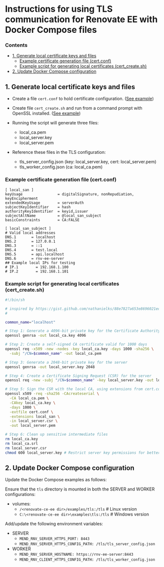 # Instructions for using TLS communication for Renovate EE with Docker Compose files

### Contents

<!-- TOC -->
* [1. Generate local certificate keys and files](#1-generate-local-certificate-keys-and-files)
  * [Example certificate generation file (cert.conf)](#example-certificate-generation-file-certconf)
  * [Example script for generating local certificates (cert_create.sh)](#example-script-for-generating-local-certificates-cert_createsh-)
* [2. Update Docker Compose configuration](#2-update-docker-compose-configuration)
<!-- TOC -->

## 1. Generate local certificate keys and files
- Create a file `cert.conf` to hold certificate configuration. ([See example](#example-certificate-generation-file-certconf))
- Create file `cert_create.sh` and run from a command prompt with OpenSSL installed. ([See example](#example-script-for-generating-local-certificates-cert_createsh-))

- Running the script will generate three files:
  - local_ca.pem
  - local_server.key
  - local_server.pem

- Reference these files in the TLS configuration:
  - tls_server_config.json (key: local_server.key, cert: local_server.pem)
  - tls_worker_config.json (ca: local_ca.pem)

### Example certificate generation file (cert.conf)
```
[ local_san ]
keyUsage                = digitalSignature, nonRepudiation, keyEncipherment
extendedKeyUsage        = serverAuth
subjectKeyIdentifier    = hash
authorityKeyIdentifier  = keyid,issuer
subjectAltName          = @local_san_subject
basicConstraints        = CA:FALSE

[ local_san_subject ]
# Valid local addresses
DNS.1       = localhost
DNS.2       = 127.0.0.1
DNS.3       = ::1
DNS.4       = test.local
DNS.5       = api.localhost
DNS.6       = rnv-ee-server
## Example local IPs for testing
# IP.1        = 192.168.1.100
# IP.2        = 192.168.1.101
```

### Example script for generating local certificates (cert_create.sh) 
```sh
#!/bin/sh

# inspired by https://gist.github.com/nathanielks/88e7827a653e8696021ed436481b42dc
#

common_name="localhost"

# Step 1: Generate a 4096-bit private key for the Certificate Authority (CA)
openssl genrsa -out local_ca.key 4096

# Step 2: Create a self-signed CA certificate valid for 1000 days
openssl req -x509 -new -nodes -key local_ca.key -days 1000 -sha256 \
  -subj "/CN=$common_name" -out local_ca.pem

# Step 3: Generate a 2048-bit private key for the server
openssl genrsa -out local_server.key 2048

# Step 4: Create a Certificate Signing Request (CSR) for the server
openssl req -new -subj "/CN=$common_name" -key local_server.key -out local_server.csr

# Step 5: Sign the CSR with the local CA, using extensions from cert.conf
openssl x509 -req -sha256 -CAcreateserial \
  -CA local_ca.pem \
  -CAkey local_ca.key \
  -days 1000 \
  -extfile cert.conf \
  -extensions local_san \
  -in local_server.csr \
  -out local_server.pem

# Step 6: Clean up sensitive intermediate files
rm local_ca.key
rm local_ca.srl
rm local_server.csr
chmod 600 local_server.key # Restrict server key permissions for better security
```

## 2. Update Docker Compose configuration

Update the Docker Compose examples as follows:

Ensure that the `tls` directory is mounted in both the SERVER and WORKER configurations:
- volumes:
  - `/<renovate-ce-ee dir>/examples/tls:/tls`   # Linux version
  - `C:\<renovate-ce-ee dir>\examples\tls:/tls`  # Windows version

Add/update the following environment variables:
- SERVER
  - `MEND_RNV_SERVER_HTTPS_PORT: 8443`
  - `MEND_RNV_SERVER_HTTPS_CONFIG_PATH: /tls/tls_server_config.json`
- WORKER
  - `MEND_RNV_SERVER_HOSTNAME: https://rnv-ee-server:8443`
  - `MEND_RNV_CLIENT_HTTPS_CONFIG_PATH: /tls/tls_worker_config.json`
